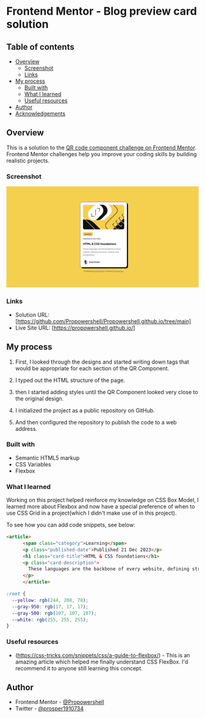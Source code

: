 # Frontend Mentor - Blog preview card solution

## Table of contents

- [Overview](#overview)
  - [Screenshot](#screenshot)
  - [Links](#links)
- [My process](#my-process)
  - [Built with](#built-with)
  - [What I learned](#what-i-learned)
  - [Useful resources](#useful-resources)
- [Author](#author)
- [Acknowledgements](#acknowledgements)

## Overview
This is a solution to the [QR code component challenge on Frontend Mentor](https://www.frontendmentor.io/challenges/qr-code-component-iux_sIO_H). Frontend Mentor challenges help you improve your coding skills by building realistic projects. 

### Screenshot

![](./assets/images/Screenshot_7-9-2024_19440_127.0.0.1.jpeg)

### Links

- Solution URL: [https://github.com/Propowershell/Propowershell.github.io/tree/main]
- Live Site URL: [https://propowershell.github.io/]

## My process

1. First, I looked through the designs and started writing down tags that would be appropriate for each section of the QR Component.

2. I typed out the HTML structure of the page.

3. then I started adding styles until the QR Component looked very close to the original design.

4. I initialized the project as a public repository on GitHub.

5. And then configured the repository to publish the code to a web address.

### Built with

- Semantic HTML5 markup
- CSS Variables
- Flexbox

### What I learned

Working on this project helped reinforce my knowledge on CSS Box Model, I learned more about Flexbox and now have a special preference of when to use CSS Grid in a project(which I didn't make use of in this project).

To see how you can add code snippets, see below:

```html
<article>
      <span class="category">Learning</span>
      <p class="published-date">Published 21 Dec 2023</p>
      <h1 class="card-title">HTML & CSS foundations</h1>
      <p class="card-description">
        These languages are the backbone of every website, defining structure, content, and presentation.
      </p>
      </article>
```
```css
:root {
  --yellow: rgb(244, 208, 78);
  --gray-950: rgb(17, 17, 17);
  --gray-500: rgb(107, 107, 107);
  --white: rgb(255, 255, 255);
}
```

### Useful resources

- (https://css-tricks.com/snippets/css/a-guide-to-flexbox/) - This is an amazing article which helped me finally understand CSS FlexBox. I'd recommend it to anyone still learning this concept.

## Author

- Frontend Mentor - [@Propowershell](https://www.frontendmentor.io/profile/Propowershell)
- Twitter - [@prosper1910734](https://www.twitter.com/prosper1910734)
